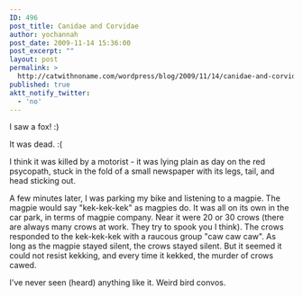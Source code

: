 ```yaml
---
ID: 496
post_title: Canidae and Corvidae
author: yochannah
post_date: 2009-11-14 15:36:00
post_excerpt: ""
layout: post
permalink: >
  http://catwithnoname.com/wordpress/blog/2009/11/14/canidae-and-corvidae/
published: true
aktt_notify_twitter:
  - 'no'
---
```

I saw a fox! :)

It was dead. :(

I think it was killed by a motorist - it was lying plain as day on the red psycopath, stuck in the fold of a small newspaper with its legs, tail, and head sticking out. 

A few minutes later, I was parking my bike and listening to a magpie. The magpie would say "kek-kek-kek" as magpies do. It was all on its own in the car park, in terms of magpie company. Near it were 20 or 30 crows (there are always many crows at work. They try to spook you I think). The crows responded to the kek-kek-kek with a raucous group "caw caw caw". As long as the magpie stayed silent, the crows stayed silent. But it seemed it could not resist kekking, and every time it kekked, the murder of crows cawed. 

I've never seen (heard) anything like it. Weird bird convos.